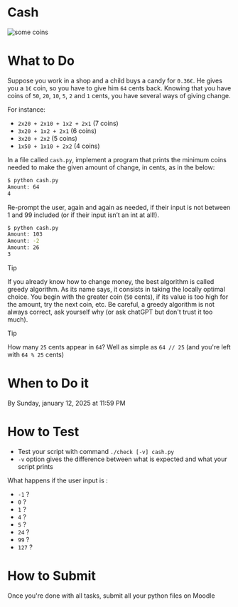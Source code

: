 # Cash

![some coins](https://4.bp.blogspot.com/-H754wB9V3kA/UnAmo0rfwUI/AAAAAAAACbI/TWQineE6nvw/s400/eurocoins.png)

# What to Do

Suppose you work in a shop and a child buys a candy for `0.36€`.
He gives you a `1€` coin, so you have to give him `64` cents back. 
Knowing that you have coins of `50`, `20`, `10`, `5`, `2` and `1` cents, you have several ways of giving change.

For instance:
- `2x20 + 2x10 + 1x2 + 2x1` (7 coins)
- `3x20 + 1x2 + 2x1` (6 coins)
- `3x20 + 2x2` (5 coins)
- `1x50 + 1x10 + 2x2` (4 coins)

In a file called `cash.py`, implement a program that prints the minimum coins needed to make the given amount of change, in cents, as in the below:

```bash
$ python cash.py
Amount: 64
4
```

Re-prompt the user, again and again as needed, if their input is not between 1 and 99 included (or if their input isn’t an int at all!).

```bash
$ python cash.py
Amount: 103
Amount: -2
Amount: 26
3
```

> [!TIP]
> If you already know how to change money, the best algorithm is called greedy algorithm. 
> As its name says, it consists in taking the locally optimal choice.
> You begin with the greater coin (`50` cents), if its value is too high for the amount, try the next coin, etc.
> Be careful, a greedy algorithm is not always correct, ask yourself why (or ask chatGPT but don't trust it too much).

> [!TIP]
> How many `25` cents appear in `64`? Well as simple as `64 // 25` (and you're left with `64 % 25` cents)

# When to Do it

By Sunday, january 12, 2025 at 11:59 PM

# How to Test

- Test your script with command `./check [-v] cash.py`
- `-v` option gives the difference between what is expected and what your script prints

What happens if the user input is :
* `-1` ?
* `0` ?
* `1` ?
* `4` ?
* `5` ?
* `24` ?
* `99` ?
* `127` ?

# How to Submit

Once you're done with all tasks, submit all your python files on Moodle
